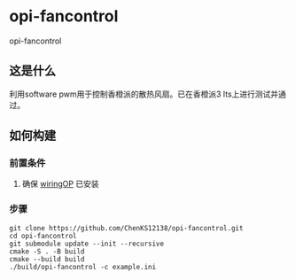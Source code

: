 # opi-fancontrol

opi-fancontrol

## 这是什么

利用software pwm用于控制香橙派的散热风扇。已在香橙派3 lts上进行测试并通过。

## 如何构建

### 前置条件

1. 确保 [wiringOP](https://github.com/orangepi-xunlong/wiringOP) 已安装

### 步骤

```shell
git clone https://github.com/ChenKS12138/opi-fancontrol.git
cd opi-fancontrol
git submodule update --init --recursive
cmake -S . -B build
cmake --build build
./build/opi-fancontrol -c example.ini
```
